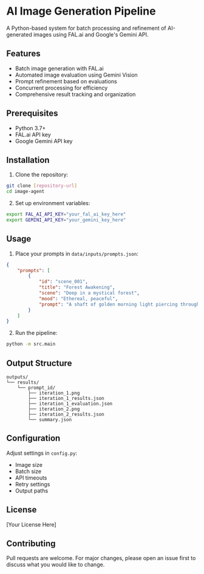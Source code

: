 # AI Image Generation Pipeline

A Python-based system for batch processing and refinement of AI-generated images using FAL.ai and Google's Gemini API.

## Features

- Batch image generation with FAL.ai
- Automated image evaluation using Gemini Vision
- Prompt refinement based on evaluations
- Concurrent processing for efficiency
- Comprehensive result tracking and organization

## Prerequisites

- Python 3.7+
- FAL.ai API key
- Google Gemini API key

## Installation

1. Clone the repository:
```bash
git clone [repository-url]
cd image-agent
```

2. Set up environment variables:
```bash
export FAL_AI_API_KEY="your_fal_ai_key_here"
export GEMINI_API_KEY="your_gemini_key_here"
```

## Usage

1. Place your prompts in `data/inputs/prompts.json`:
```json
{
    "prompts": [
        {
            "id": "scene_001",
            "title": "Forest Awakening",
            "scene": "Deep in a mystical forest",
            "mood": "Ethereal, peaceful",
            "prompt": "A shaft of golden morning light piercing through misty ancient trees"
        }
    ]
}
```

2. Run the pipeline:
```bash
python -m src.main
```

## Output Structure

```
outputs/
└── results/
    └── prompt_id/
        ├── iteration_1.png
        ├── iteration_1_results.json
        ├── iteration_1_evaluation.json
        ├── iteration_2.png
        ├── iteration_2_results.json
        └── summary.json
```

## Configuration

Adjust settings in `config.py`:
- Image size
- Batch size
- API timeouts
- Retry settings
- Output paths

## License

[Your License Here]

## Contributing

Pull requests are welcome. For major changes, please open an issue first to discuss what you would like to change.
